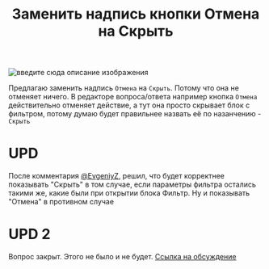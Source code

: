 ﻿---
title: "Заменить надпись кнопки Отмена на Скрыть"
se.owner.user_id: 385375
se.owner.display_name: "EzioMercer"
se.owner.link: "https://ru.meta.stackoverflow.com/users/385375/eziomercer"
se.link: "https://ru.meta.stackoverflow.com/questions/12046/%d0%97%d0%b0%d0%bc%d0%b5%d0%bd%d0%b8%d1%82%d1%8c-%d0%bd%d0%b0%d0%b4%d0%bf%d0%b8%d1%81%d1%8c-%d0%ba%d0%bd%d0%be%d0%bf%d0%ba%d0%b8-%d0%9e%d1%82%d0%bc%d0%b5%d0%bd%d0%b0-%d0%bd%d0%b0-%d0%a1%d0%ba%d1%80%d1%8b%d1%82%d1%8c"
se.question_id: 12046
se.post_type: question
---
<p><img src="https://i.stack.imgur.com/ztPVq.png" alt="введите сюда описание изображения" /></p>
<p>Предлагаю заменить надпись <code>Отмена</code> на <code>Скрыть</code>. Потому что она не отменяет ничего. В редакторе вопроса/ответа например кнопка <code>Отмена</code> действительно отменяет действие, а тут она просто скрывает блок с фильтром, потому думаю будет правильнее назвать её по назанчению - <code>Скрыть</code></p>
<h1>UPD</h1>
<p>После комментария <a href="https://ru.meta.stackoverflow.com/questions/12046/%d0%97%d0%b0%d0%bc%d0%b5%d0%bd%d0%b8%d1%82%d1%8c-%d0%bd%d0%b0%d0%b4%d0%bf%d0%b8%d1%81%d1%8c-%d0%ba%d0%bd%d0%be%d0%bf%d0%ba%d0%b8-%d0%9e%d1%82%d0%bc%d0%b5%d0%bd%d0%b0-%d0%bd%d0%b0-%d0%a1%d0%ba%d1%80%d1%8b%d1%82%d1%8c?noredirect=1#comment51924_12046">@EvgeniyZ</a>, решил, что будет корректнее показывать &quot;Скрыть&quot; в том случае, если параметры фильтра остались такими же, какие были при открытии блока Фильтр. Ну и показывать &quot;Отмена&quot; в противном случае</p>
<h1>UPD 2</h1>
<p>Вопрос закрыт. Этого не было и не будет. <a href="https://meta.stackoverflow.com/questions/419040/change-the-label-of-the-cancel-button-to-hide">Ссылка на обсуждение</a></p>
